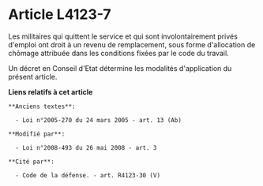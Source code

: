 # Article L4123-7

Les militaires qui quittent le service et qui sont involontairement privés d'emploi ont droit à un revenu de remplacement,
sous forme d'allocation de chômage attribuée dans les conditions fixées par le code du travail.

Un décret en Conseil d'Etat détermine les modalités d'application du présent article.

**Liens relatifs à cet article**

	**Anciens textes**:

	  - Loi n°2005-270 du 24 mars 2005 - art. 13 (Ab)

	**Modifié par**:

	  - Loi n°2008-493 du 26 mai 2008 - art. 3

	**Cité par**:

	  - Code de la défense. - art. R4123-30 (V)
